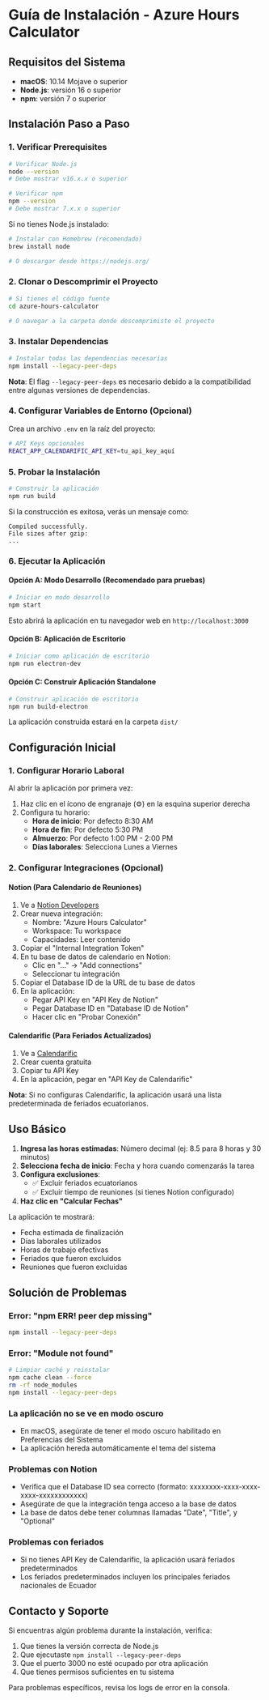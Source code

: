 # Guía de Instalación - Azure Hours Calculator

## Requisitos del Sistema

- **macOS**: 10.14 Mojave o superior
- **Node.js**: versión 16 o superior
- **npm**: versión 7 o superior

## Instalación Paso a Paso

### 1. Verificar Prerequisites

```bash
# Verificar Node.js
node --version
# Debe mostrar v16.x.x o superior

# Verificar npm
npm --version
# Debe mostrar 7.x.x o superior
```

Si no tienes Node.js instalado:

```bash
# Instalar con Homebrew (recomendado)
brew install node

# O descargar desde https://nodejs.org/
```

### 2. Clonar o Descomprimir el Proyecto

```bash
# Si tienes el código fuente
cd azure-hours-calculator

# O navegar a la carpeta donde descomprimiste el proyecto
```

### 3. Instalar Dependencias

```bash
# Instalar todas las dependencias necesarias
npm install --legacy-peer-deps
```

**Nota**: El flag `--legacy-peer-deps` es necesario debido a la compatibilidad entre algunas versiones de dependencias.

### 4. Configurar Variables de Entorno (Opcional)

Crea un archivo `.env` en la raíz del proyecto:

```bash
# API Keys opcionales
REACT_APP_CALENDARIFIC_API_KEY=tu_api_key_aquí
```

### 5. Probar la Instalación

```bash
# Construir la aplicación
npm run build
```

Si la construcción es exitosa, verás un mensaje como:

```
Compiled successfully.
File sizes after gzip:
...
```

### 6. Ejecutar la Aplicación

#### Opción A: Modo Desarrollo (Recomendado para pruebas)

```bash
# Iniciar en modo desarrollo
npm start
```

Esto abrirá la aplicación en tu navegador web en `http://localhost:3000`

#### Opción B: Aplicación de Escritorio

```bash
# Iniciar como aplicación de escritorio
npm run electron-dev
```

#### Opción C: Construir Aplicación Standalone

```bash
# Construir aplicación de escritorio
npm run build-electron
```

La aplicación construida estará en la carpeta `dist/`

## Configuración Inicial

### 1. Configurar Horario Laboral

Al abrir la aplicación por primera vez:

1. Haz clic en el ícono de engranaje (⚙️) en la esquina superior derecha
2. Configura tu horario:
   - **Hora de inicio**: Por defecto 8:30 AM
   - **Hora de fin**: Por defecto 5:30 PM
   - **Almuerzo**: Por defecto 1:00 PM - 2:00 PM
   - **Días laborales**: Selecciona Lunes a Viernes

### 2. Configurar Integraciones (Opcional)

#### Notion (Para Calendario de Reuniones)

1. Ve a [Notion Developers](https://www.notion.so/my-integrations)
2. Crear nueva integración:
   - Nombre: "Azure Hours Calculator"
   - Workspace: Tu workspace
   - Capacidades: Leer contenido
3. Copiar el "Internal Integration Token"
4. En tu base de datos de calendario en Notion:
   - Clic en "..." → "Add connections"
   - Seleccionar tu integración
5. Copiar el Database ID de la URL de tu base de datos
6. En la aplicación:
   - Pegar API Key en "API Key de Notion"
   - Pegar Database ID en "Database ID de Notion"
   - Hacer clic en "Probar Conexión"

#### Calendarific (Para Feriados Actualizados)

1. Ve a [Calendarific](https://calendarific.com/)
2. Crear cuenta gratuita
3. Copiar tu API Key
4. En la aplicación, pegar en "API Key de Calendarific"

**Nota**: Si no configuras Calendarific, la aplicación usará una lista predeterminada de feriados ecuatorianos.

## Uso Básico

1. **Ingresa las horas estimadas**: Número decimal (ej: 8.5 para 8 horas y 30 minutos)
2. **Selecciona fecha de inicio**: Fecha y hora cuando comenzarás la tarea
3. **Configura exclusiones**:
   - ✅ Excluir feriados ecuatorianos
   - ✅ Excluir tiempo de reuniones (si tienes Notion configurado)
4. **Haz clic en "Calcular Fechas"**

La aplicación te mostrará:

- Fecha estimada de finalización
- Días laborales utilizados
- Horas de trabajo efectivas
- Feriados que fueron excluidos
- Reuniones que fueron excluidas

## Solución de Problemas

### Error: "npm ERR! peer dep missing"

```bash
npm install --legacy-peer-deps
```

### Error: "Module not found"

```bash
# Limpiar caché y reinstalar
npm cache clean --force
rm -rf node_modules
npm install --legacy-peer-deps
```

### La aplicación no se ve en modo oscuro

- En macOS, asegúrate de tener el modo oscuro habilitado en Preferencias del Sistema
- La aplicación hereda automáticamente el tema del sistema

### Problemas con Notion

- Verifica que el Database ID sea correcto (formato: xxxxxxxx-xxxx-xxxx-xxxx-xxxxxxxxxxxx)
- Asegúrate de que la integración tenga acceso a la base de datos
- La base de datos debe tener columnas llamadas "Date", "Title", y "Optional"

### Problemas con feriados

- Si no tienes API Key de Calendarific, la aplicación usará feriados predeterminados
- Los feriados predeterminados incluyen los principales feriados nacionales de Ecuador

## Contacto y Soporte

Si encuentras algún problema durante la instalación, verifica:

1. Que tienes la versión correcta de Node.js
2. Que ejecutaste `npm install --legacy-peer-deps`
3. Que el puerto 3000 no esté ocupado por otra aplicación
4. Que tienes permisos suficientes en tu sistema

Para problemas específicos, revisa los logs de error en la consola.
